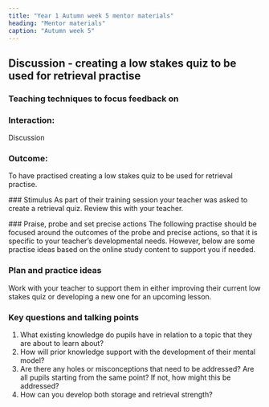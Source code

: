 ```yaml
---
title: "Year 1 Autumn week 5 mentor materials"
heading: "Mentor materials"
caption: "Autumn week 5"
---
```


## Discussion - creating a low stakes quiz to be used for retrieval practise

### Teaching techniques to focus feedback on

### Interaction:

Discussion

### Outcome:

To have practised creating a low stakes quiz to be used for retrieval practise.

### Stimulus
As part of their training session your teacher was asked to create a retrieval quiz. Review this with your teacher.

### Praise, probe and set precise actions
The following practise should be focused around the outcomes of the probe and precise actions, so that it is specific to your teacher’s developmental needs. However, below are some practise ideas based on the online study content to support you if needed.

### Plan and practice ideas

Work with your teacher to support them in either improving their current low stakes quiz or developing a new one for an upcoming lesson.

### Key questions and talking points

1. What existing knowledge do pupils have in relation to a topic that they are about to learn about?
2. How will prior knowledge support with the development of their mental model?
3. Are there any holes or misconceptions that need to be addressed? Are all pupils starting from the same point? If not, how might this be addressed?
4. How can you develop both storage and retrieval strength?
